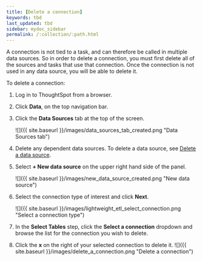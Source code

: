```yaml
---
title: [Delete a connection]
keywords: tbd
last_updated: tbd
sidebar: mydoc_sidebar
permalink: /:collection/:path.html
---
```

A connection is not tied to a task, and can therefore be called in multiple data sources. So in order to delete a connection, you must first delete all of the sources and tasks that use that connection. Once the connection is not used in any data source, you will be able to delete it.

To delete a connection:

1. Log in to ThoughtSpot from a browser.

2. Click **Data**, on the top navigation bar.

3.  Click the **Data Sources** tab at the top of the screen.

    ![]({{ site.baseurl }}/images/data_sources_tab_created.png "Data Sources tab")

4. Delete any dependent data sources. To delete a data source, see [Delete a data source](delete-data-source.html#).

5. Select **+ New data source** on the upper right hand side of the panel.

     ![]({{ site.baseurl }}/images/new_data_source_created.png "New data source")

6. Select the connection type of interest and click **Next**.

     ![]({{ site.baseurl }}/images/lightweight_etl_select_connection.png "Select a connection type")

7. In the **Select Tables** step, click the **Select a connection** dropdown and browse the list for the connection you wish to delete.

8. Click the **x** on the right of your selected connection to delete it.
     ![]({{ site.baseurl }}/images/delete_a_connection.png "Delete a connection")
